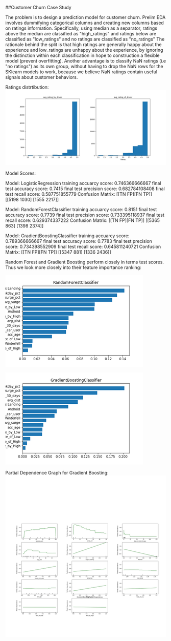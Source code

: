 ##Customer Churn Case Study

The problem is to design a prediction model for customer churn.
Prelim EDA involves dummifying categorical columns and creating new columns based on ratings information. Specifically, using median as a separator, ratings above the median are classified as "high_ratings" and ratings below are classified as "low_ratings" and no ratings are classified as "no_ratings" The rationale behind the split is that high ratings are generally happy about the experience and low_ratings are unhappy about the experience, by ignoring the distinction within each classification in hope to construction a flexible model (prevent overfitting). Another advantage is to classify NaN ratings (i.e "no ratings") as its own group, without having to drop the NaN rows for the SKlearn models to work, because we believe NaN ratings contain useful signals about customer behaviors.

Ratings distrtibution:
![alt text](rating_histogram.jpg)

Model Scores:

Model: LogisticRegression
training accuarcy score: 0.746366666667
final test accuracy score:  0.7415
final test precision score: 0.682784108408
final test recall score: 0.587751855779
Confusion Matrix: [[TN FP][FN TP]]
[[5198 1030]
 [1555 2217]]
 
Model: RandomForestClassifier
training accuarcy score: 0.8151
final test accuracy score:  0.7739
final test precision score: 0.733395118937
final test recall score: 0.629374337222
Confusion Matrix: [[TN FP][FN TP]]
[[5365  863]
 [1398 2374]]
 
Model: GradientBoostingClassifier
training accuarcy score: 0.789366666667
final test accuracy score:  0.7783
final test precision score: 0.734398552909
final test recall score: 0.645811240721
Confusion Matrix: [[TN FP][FN TP]]
[[5347  881]
 [1336 2436]]
 
Random Forest and Gradient Boosting perform closely in terms test scores. Thus we look more closely into their feature importance ranking:

![alt text](RandomForestClassifier_feat_imp.png)


![alt text](GradientBoostingClassifier_feat_imp.png)

Partial Dependence Graph for Gradient Boosting:
![alt text](partial_dependence.jpg)

